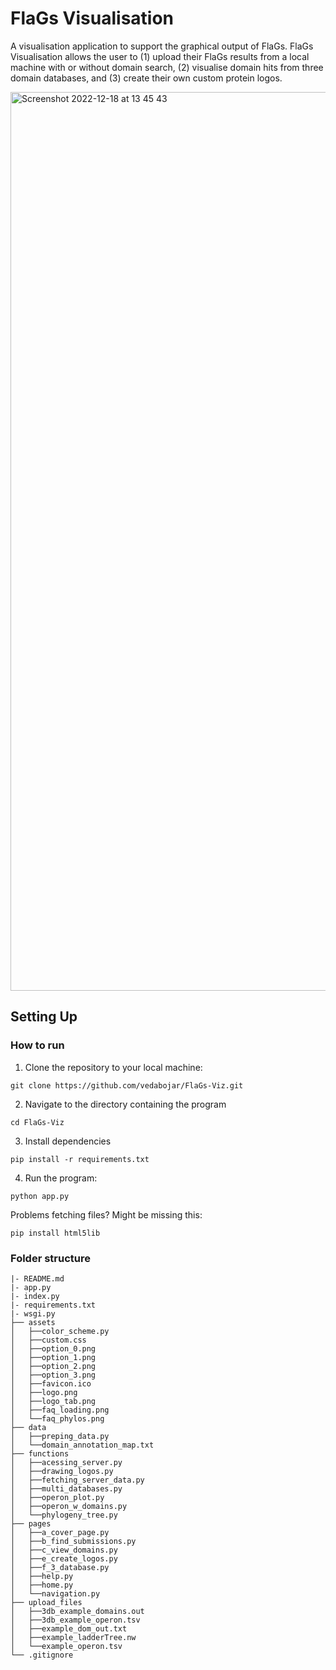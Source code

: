 # FlaGs Visualisation 
A visualisation application to support the graphical output of FlaGs. 
FlaGs Visualisation allows the user to (1) upload their FlaGs 
results from a local machine with or without domain search, (2) visualise domain hits from three domain databases, and (3) create their own custom protein logos. 

<img width="1438" alt="Screenshot 2022-12-18 at 13 45 43" src="https://user-images.githubusercontent.com/100831180/208305832-97365f2a-3fcc-47d0-a664-37dd774dcab7.png">


## Setting Up

### How to run
1. Clone the repository to your local machine:
```
git clone https://github.com/vedabojar/FlaGs-Viz.git
```

2. Navigate to the directory containing the program
```
cd FlaGs-Viz
```

3. Install dependencies
```
pip install -r requirements.txt
```

4. Run the program:
```
python app.py
```

Problems fetching files? Might be missing this:
```
pip install html5lib
```


### Folder structure

```
|- README.md
|- app.py
|- index.py
|- requirements.txt
|- wsgi.py
├── assets
│   ├──color_scheme.py
│   ├──custom.css
│   ├──option_0.png
│   ├──option_1.png
│   ├──option_2.png
│   ├──option_3.png
│   ├──favicon.ico
│   ├──logo.png
│   ├──logo_tab.png
│   ├──faq_loading.png
│   └──faq_phylos.png
├── data
│   ├──preping_data.py
│   └──domain_annotation_map.txt
├── functions
│   ├──acessing_server.py
│   ├──drawing_logos.py
│   ├──fetching_server_data.py
│   ├──multi_databases.py
│   ├──operon_plot.py
│   ├──operon_w_domains.py
│   └──phylogeny_tree.py
├── pages
│   ├──a_cover_page.py
│   ├──b_find_submissions.py
│   ├──c_view_domains.py
│   ├──e_create_logos.py
│   ├──f_3_database.py
│   ├──help.py
│   ├──home.py
│   └──navigation.py
├── upload_files
│   ├──3db_example_domains.out
│   ├──3db_example_operon.tsv
│   ├──example_dom_out.txt
│   ├──example_ladderTree.nw
│   └──example_operon.tsv
└── .gitignore
```



